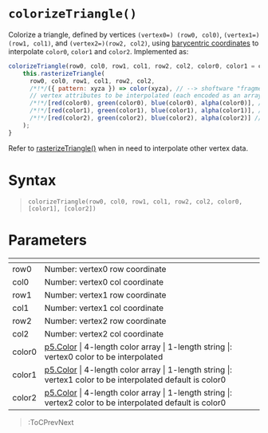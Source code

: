 # `colorizeTriangle()`

Colorize a triangle, defined by vertices `(vertex0=) (row0, col0)`, `(vertex1=)(row1, col1)`, and `(vertex2=)(row2, col2)`, using [barycentric coordinates](https://fgiesen.wordpress.com/2013/02/06/the-barycentric-conspirac/) to interpolate `color0`, `color1` and `color2`. Implemented as:

```js
colorizeTriangle(row0, col0, row1, col1, row2, col2, color0, color1 = color0, color2 = color0) {
    this.rasterizeTriangle(
      row0, col0, row1, col1, row2, col2,
      /*!*/({ pattern: xyza }) => color(xyza), // --> shoftware "fragment shader" colorizes the (row0, col0), (row1, col1), (row2, col2) triangle
      // vertex attributes to be interpolated (each encoded as an array):
      /*!*/[red(color0), green(color0), blue(color0), alpha(color0)], // --> vertex0 color
      /*!*/[red(color1), green(color1), blue(color1), alpha(color1)], // --> vertex1 color
      /*!*/[red(color2), green(color2), blue(color2), alpha(color2)] // --> vertex2 color
    );
}
```
 
 Refer to [rasterizeTriangle()](/docs/vc/rasterize_triangle) when in need to interpolate other vertex data.

# Syntax

> `colorizeTriangle(row0, col0, row1, col1, row2, col2, color0, [color1], [color2])`

# Parameters

| <!-- --> | <!-- -->                                                                                                                                            |
|----------|-----------------------------------------------------------------------------------------------------------------------------------------------------|
| row0     | Number: vertex0 row coordinate                                                                                                                      |
| col0     | Number: vertex0 col coordinate                                                                                                                      |
| row1     | Number: vertex1 row coordinate                                                                                                                      |
| col1     | Number: vertex1 col coordinate                                                                                                                      |
| row2     | Number: vertex2 row coordinate                                                                                                                      |
| col2     | Number: vertex2 col coordinate                                                                                                                      |
| color0   | [p5.Color](https://p5js.org/reference/#/p5.Color) \| 4-length color array \| 1-length string \|: vertex0 color to be interpolated                   |
| color1   | [p5.Color](https://p5js.org/reference/#/p5.Color) \| 4-length color array \| 1-length string \|: vertex1 color to be interpolated default is color0 |
| color2   | [p5.Color](https://p5js.org/reference/#/p5.Color) \| 4-length color array \| 1-length string \|: vertex2 color to be interpolated default is color0 |

> :ToCPrevNext